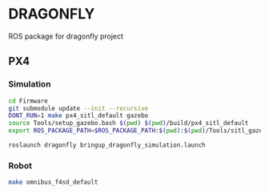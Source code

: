 # DRAGONFLY
ROS package for dragonfly project

## PX4

### Simulation
```bash
cd Firmware
git submodule update --init --recursive
DONT_RUN=1 make px4_sitl_default gazebo
source Tools/setup_gazebo.bash $(pwd) $(pwd)/build/px4_sitl_default
export ROS_PACKAGE_PATH=$ROS_PACKAGE_PATH:$(pwd):$(pwd)/Tools/sitl_gazebo
```
```bash
roslaunch dragonfly bringup_dragonfly_simulation.launch
```

### Robot
```bash
make omnibus_f4sd_default
```
